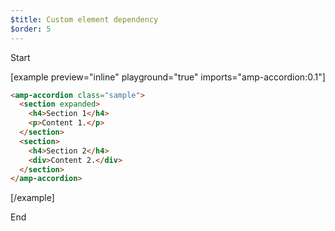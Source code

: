 ```yaml
---
$title: Custom element dependency
$order: 5
---
```


Start

[example  preview="inline" playground="true" imports="amp-accordion:0.1"]

```html
<amp-accordion class="sample">
  <section expanded>
    <h4>Section 1</h4>
    <p>Content 1.</p>
  </section>
  <section>
    <h4>Section 2</h4>
    <div>Content 2.</div>
  </section>
</amp-accordion>
```

[/example]

End
